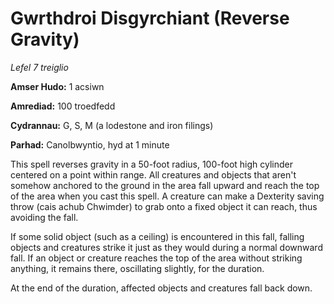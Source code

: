 # Gwrthdroi Disgyrchiant (Reverse Gravity)

*Lefel 7 treiglio*

**Amser Hudo:** 1 acsiwn

**Amrediad:** 100 troedfedd

**Cydrannau:** G, S, M (a lodestone and iron filings)

**Parhad:** Canolbwyntio, hyd at 1 minute

This spell reverses gravity in a 50-foot radius, 100-foot high cylinder centered on a point within range. All creatures and objects that aren't somehow anchored to the ground in the area fall upward and reach the top of the area when you cast this spell. A creature can make a Dexterity saving throw (cais achub Chwimder) to grab onto a fixed object it can reach, thus avoiding the fall.

If some solid object (such as a ceiling) is encountered in this fall, falling objects and creatures strike it just as they would during a normal downward fall. If an object or creature reaches the top of the area without striking anything, it remains there, oscillating slightly, for the duration.

At the end of the duration, affected objects and creatures fall back down.
